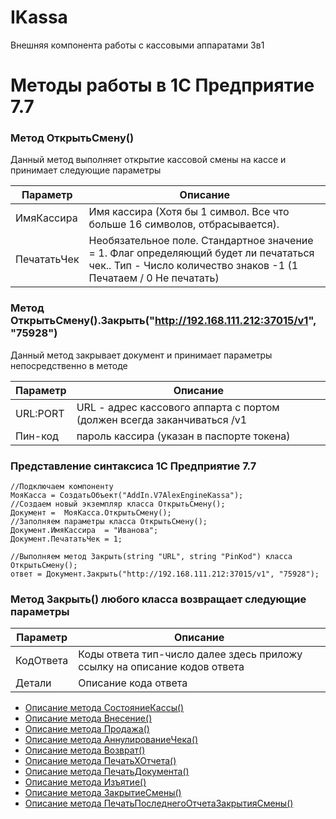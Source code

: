 # IKassa
Внешняя компонента работы с кассовыми аппаратами 3в1

# Методы работы в 1С Предприятие 7.7

### Метод  ОткрытьСмену()

Данный метод выполняет открытие кассовой смены на кассе и принимает следующие параметры

Параметр | Описание
---|---
ИмяКассира | Имя кассира (Хотя бы 1 символ. Все что больше 16 символов, отбрасывается).
ПечататьЧек | Необязательное поле. Стандартное значение = 1. Флаг определяющий будет ли печататься чек.. Тип - Число количество знаков -1 (1 Печатаем / 0 Не печатать)

### Метод  ОткрытьСмену().Закрыть("http://192.168.111.212:37015/v1", "75928")
Данный метод закрывает документ и принимает параметры непосредственно в методе 

Параметр | Описание
---|---
URL:PORT | URL - адрес кассового аппарта с портом (должен всегда заканчиваться /v1 
Пин-код |  пароль кассира (указан в паспорте токена)

### Представление синтаксиса 1С Предприятие 7.7

```1C
//Подключаем компоненту
МояКасса = СоздатьОбъект("AddIn.V7AlexEngineKassa");
//Создаем новый экземпляр класса ОткрытьСмену();	
Документ =  МояКасса.ОткрытьСмену();
//Заполняем параметры класса ОткрытьСмену();
Документ.ИмяКассира  = "Иванова";
Документ.ПечататьЧек = 1;

//Выполняем метод Закрыть(string "URL", string "PinKod") класса ОткрытьСмену();
ответ = Документ.Закрыть("http://192.168.111.212:37015/v1", "75928");

```

### Метод Закрыть() любого класса возвращает следующие параметры

Параметр | Описание
---|---
КодОтвета | Коды ответа тип-число далее здесь приложу ссылку на описание кодов ответа 
Детали |  Описание кода ответа 

* [Описание метода СостояниеКассы()](./README_OTHER_INFO.md)
* [Описание метода Внесение()](./README_DEPOSIT.md)
* [Описание метода Продажа()](./README_SALE.md)
* [Описание метода АннулированиеЧека()](./README_ROLLBACK_CHECK.md)
* [Описание метода Возврат()](./README_MoneyBack.md)
* [Описание метода ПечатьХОтчета()](./README_X_REPORT.md)
* [Описание метода ПечатьДокумента()](./README_PRINT.md)
* [Описание метода Изъятие()](./README_WITHDRAW.md)
* [Описание метода ЗакрытиеСмены()](./README_CLOSE_SHIFT.md)
* [Описание метода ПечатьПоследнегоОтчетаЗакрытияСмены()](./README_PRINT_Z_REPORT.md)
